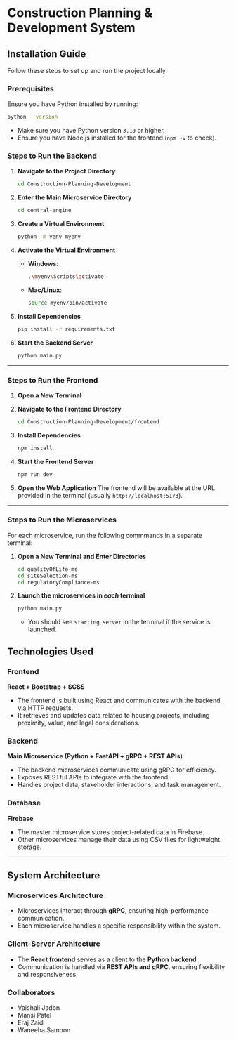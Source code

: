 # Construction Planning & Development System

## Installation Guide

Follow these steps to set up and run the project locally.

### Prerequisites
Ensure you have Python installed by running:
```sh
python --version
```
- Make sure you have Python version `3.10` or higher.
- Ensure you have Node.js installed for the frontend (`npm -v` to check).

### Steps to Run the Backend

1. **Navigate to the Project Directory**
   ```sh
   cd Construction-Planning-Development
   ```

2. **Enter the Main Microservice Directory**
   ```sh
   cd central-engine
   ```

3. **Create a Virtual Environment**
   ```sh
   python -m venv myenv
   ```

4. **Activate the Virtual Environment**
   - **Windows**:
     ```sh
     .\myenv\Scripts\activate
     ```
   - **Mac/Linux**:
     ```sh
     source myenv/bin/activate
     ```

5. **Install Dependencies**
   ```sh
   pip install -r requirements.txt
   ```

6. **Start the Backend Server**
   ```sh
   python main.py
   ```

---
### Steps to Run the Frontend

1. **Open a New Terminal**

2. **Navigate to the Frontend Directory**
   ```sh
   cd Construction-Planning-Development/frontend
   ```

3. **Install Dependencies**
   ```sh
   npm install
   ```

4. **Start the Frontend Server**
   ```sh
   npm run dev
   ```

5. **Open the Web Application**
   The frontend will be available at the URL provided in the terminal (usually `http://localhost:5173`).

---

### Steps to Run the Microservices

For each microservice, run the following commmands in a separate terminal: 

1. **Open a New Terminal and Enter Directories**
    ```sh
    cd qualityOfLife-ms
    cd siteSelection-ms
    cd regulatoryCompliance-ms
    ```

2. **Launch the microservices in _each_ terminal**
   ```sh
   python main.py
   ```
    - You should see ```starting server``` in the terminal if the service is launched. 


## Technologies Used

### Frontend
**React + Bootstrap + SCSS**
- The frontend is built using React and communicates with the backend via HTTP requests.
- It retrieves and updates data related to housing projects, including proximity, value, and legal considerations.

### Backend
**Main Microservice (Python + FastAPI + gRPC + REST APIs)**
- The backend microservices communicate using gRPC for efficiency.
- Exposes RESTful APIs to integrate with the frontend.
- Handles project data, stakeholder interactions, and task management.

### Database
**Firebase**
- The master microservice stores project-related data in Firebase.
- Other microservices manage their data using CSV files for lightweight storage.

---

## System Architecture

### Microservices Architecture
- Microservices interact through **gRPC**, ensuring high-performance communication.
- Each microservice handles a specific responsibility within the system.

### Client-Server Architecture
- The **React frontend** serves as a client to the **Python backend**.
- Communication is handled via **REST APIs and gRPC**, ensuring flexibility and responsiveness.

### Collaborators 
- Vaishali Jadon 
- Mansi Patel 
- Eraj Zaidi 
- Waneeha Samoon 
